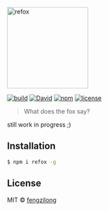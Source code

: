 <img src="https://ooo.0o0.ooo/2016/09/09/57d2d4c79112f.png" alt="refox" width="190px">

[![build][build-image]][build-url]
[![David][dependency-image]][dependency-url]
[![npm][version-image]][version-url]
[![license][license-image]][license-url]

> What does the fox say?

still work in progress ;)

## Installation

```bash
$ npm i refox -g
```

## License

MIT &copy; [fengzilong](https://github.com/fengzilong)

[build-image]: https://img.shields.io/circleci/project/fengzilong/refox/master.svg?style=flat-square
[build-url]: https://circleci.com/gh/fengzilong/refox

[dependency-image]: https://img.shields.io/david/fengzilong/refox.svg?style=flat-square
[dependency-url]: https://david-dm.org/fengzilong/refox

[version-image]: https://img.shields.io/npm/v/refox.svg?style=flat-square
[version-url]: https://www.npmjs.org/package/refox

[download-image]: https://img.shields.io/npm/dt/refox.svg?style=flat-square
[download-url]: https://www.npmjs.com/package/refox

[license-image]: https://img.shields.io/badge/license-MIT-000000.svg?style=flat-square
[license-url]: https://github.com/fengzilong/refox/blob/master/LICENSE
